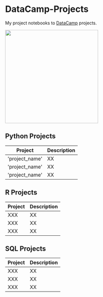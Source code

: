 # DataCamp-Projects
My project notebooks to [DataCamp](https://learn.datacamp.com/) projects.

<img src="https://res.cloudinary.com/dyd911kmh/image/upload/f_auto,q_auto:best/v1603223608/DC_New_mugdv8.png" width="300">

## Python Projects
| Project       | Description |
|-----------|------|
| 'project_name'    | XX   |
| 'project_name'   | XX   |
| 'project_name' | XX   |

## R Projects
| Project       | Description |
|-----------|------|
| XXX    | XX   |
| XXX   | XX   |
| XXX | XX   |

## SQL Projects
| Project       | Description |
|-----------|------|
| XXX    | XX   |
| XXX   | XX   |
| XXX | XX   |
